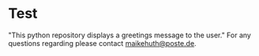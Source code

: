 # Test
"This python repository displays a greetings message to the user."
For any questions regarding please contact maikehuth@poste.de.